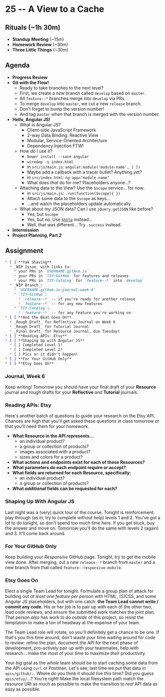 # 25 -- A View to a Cache

## Rituals (~1h 30m)

* **Standup Meeting** (~15m)
* **Homework Review** (~30m)
* **Three Little Things** (~30m)

## Agenda

* **Progress Review**
* **Git with the Flow!**
  * Ready to take branches to the next level?
  * First, we create a _new_ branch called `develop` based on `master`.
  * All `feature--*` branches merge into `develop` via PRs.
  * To merge `develop` into `master`, we cut a new `release` branch.
  * Don't forget to bump the version number!
  * And tag `master` when that branch is merged with the version number.
* **Hello, Angular JS!**
  * What is Angular JS?
    * Client-side JavaScript Framework
    * 2-way Data Binding: Reactive View
    * Modular, Service-Oriented Architecture
    * Dependency Injection FTW!
  * How do I use it?
    * `bower install --save angular`
    * `wiredep -s index.html`
    * in `src/js/main.js`: `angular.module('module-name', [ ])`
    * Maybe add a callback with a tracer bullet? Anything yet?
    * in `src/index.html`: `ng-app="module-name"`
    * What does _that_ do for me? Placeholders anyone...?
  * Attaching data to the View? Use the `$scope` service... for now.
    * in `src/js/main.js`: `.run(function($scope){ })`
    * Attach some data to the `$scope` as keys...
    * ...and watch the placeholders update automatically.
  * What about my JSON data? Can I use `jQuery.getJSON` like before?
    * Yes, but `$scope`
    * Yes, but no. Use [`$http`](https://docs.angularjs.org/api/ng/service/$http) instead...
    * Well, that was different... Try `.success` instead.
* **Intermission**
* **Project Planning, Part 2**

## Assignment

```markdown
* [ ] **Yak Shaving**
  * _WIP Issue_ with links to:
    * your PRs in `USERNAME.github.io`
    * your PRs in `TIY-GitHub` for features and releases
    * your PRs in `TIY-Catalog` for `feature--*` into `develop`
  * _WIP Branch_:
    * `USERNAME.github.io:journal-week-6`
    * `TIY-GitHub`:
      * `release--*` -- if you're ready for another release
      * `feature--*` -- for any new features
    * `TIY-Catalog`:
      * `feature--*` -- for any feature you're working on
* [ ] **And the Beat Goes On**
  * _Rough Draft_ for Reflective Journal on Week 6
  * _Rough Draft_ for Tutorial Journal
  * _Final Draft_ for Resource Journal, due Tuesday!
* [ ] **Reading APIs: Etsy**
* [ ] **Shaping Up with Angular JS**
  * [ ] Completed Level 1!
  * [ ] Completed Level 2!
  * [ ] Pics or it didn't happen!
* [ ] **For Your GitHub Only**
* [ ] **Etsy Goes On**
```

### Journal, Week 6
Keep writing! Tomorrow you should have your final draft of your **Resource** journal and rough drafts for your **Reflective** and **Tutorial** journals.

### Reading APIs: Etsy

Here's another batch of questions to guide your research on the Etsy API. Chances are high that you'll get asked these questions in class tomorrow or that you'll need them for your homework.

  * **What Resource in the API represents...**
    * an individual product?
    * a group or collection of products?
    * images associated with a product?
    * sizes and colors for a product?
  * **What actions and endpoints exist for each of these Resources?**
  * **What parameters do each endpoint require or accept?**
  * **What fields are returned for each Resource, specifically:**
    * an individual product?
    * a group or collection of products?
  * **What _additional_ fields can be requested for each?**

### Shaping Up With Angular JS

Last night was a (very) quick tour of the course. Tonight is reinforcement: play through (as in, try to complete without help) levels 1 and 2. You've got a lot to do tonight, so don't spend too much time here. If you get stuck, buy the answer and move on. Tomorrow you'll do the same with levels 2 (again) and 3. It'll come back around.

### For Your GitHub Only

Keep building your _Responsive_ GitHub page. Tonight, try to get the mobile view done. After merging, cut a new `release--*` branch from `master` and a new branch from that called `feature--responsive-mobile`.

### Etsy Goes On

Elect a single Team Lead for tonight. Formulate a group plan of attack for building out _at least one feature per person_ with HTML, (S)CSS, and some Angular JS placeholders, but with one catch: **the Team Lead cannot write / commit any code.** His or her job is to pair up with each of the other two, lead code reviews, and ensure the submitted work matches the joint plan. That person _also_ has work to do _outside_ of this project, so resist the temptation to make a ton of headway at the expense of your team.

The Team Lead role will rotate, so you'll definitely get a chance to be one. If that's you this time around, don't waste your time waiting around for code to review: refine the plan, document the API for the next phase of development, pro-actively pair up with your teammates, help with research... make the most of your time to maximize _their_ productivity.

Your _big_ goal as the _whole_ team should be to start caching some data from the API using `curl` or Postman. Let's see, last time we put that data in `apis/github/`... Where do you think it should live _this_ time? Did you guess `apis/etsy/`...? You're right! Make the local filesystem path match the resource URI as much as possible to make the transition to _real_ API data as easy as possible.
